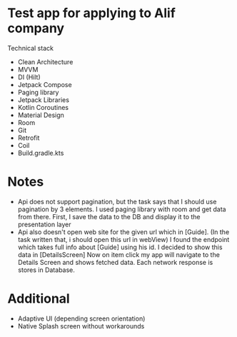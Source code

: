 # Test app for applying to Alif company

Technical stack

- Clean Architecture
- MVVM
- DI (Hilt)
- Jetpack Compose
- Paging library
- Jetpack Libraries
- Kotlin Coroutines
- Material Design
- Room
- Git
- Retrofit
- Coil
- Build.gradle.kts

# Notes

- Api does not support pagination, but the task says that I should use pagination by 3 elements. I
  used paging library with room and get data from there. First, I save the data to the DB and
  display it to the presentation layer
- Api also doesn't open web site for the given url which in [Guide].
  (In the task written that, i should open this url in webView)
  I found the endpoint which takes full info about [Guide] using his id. I decided to show this data
  in [DetailsScreen]
  Now on item click my app will navigate to the Details Screen and shows fetched data. Each network
  response is stores in Database.

# Additional

- Adaptive UI (depending screen orientation)
- Native Splash screen without workarounds